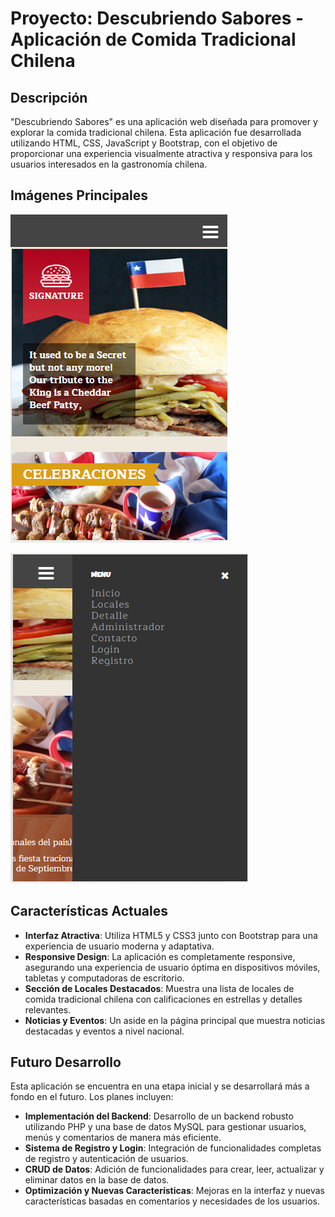 # Proyecto: Descubriendo Sabores - Aplicación de Comida Tradicional Chilena

## Descripción

"Descubriendo Sabores" es una aplicación web diseñada para promover y explorar la comida tradicional chilena. Esta aplicación fue desarrollada utilizando HTML, CSS, JavaScript y Bootstrap, con el objetivo de proporcionar una experiencia visualmente atractiva y responsiva para los usuarios interesados en la gastronomía chilena.

## Imágenes Principales

![Vista previa de la aplicación - Pantalla Principal](images/screen1.png)

![Vista previa de la aplicación - Menú](images/screen2.png)

## Características Actuales

- **Interfaz Atractiva**: Utiliza HTML5 y CSS3 junto con Bootstrap para una experiencia de usuario moderna y adaptativa.
- **Responsive Design**: La aplicación es completamente responsive, asegurando una experiencia de usuario óptima en dispositivos móviles, tabletas y computadoras de escritorio.
- **Sección de Locales Destacados**: Muestra una lista de locales de comida tradicional chilena con calificaciones en estrellas y detalles relevantes.
- **Noticias y Eventos**: Un aside en la página principal que muestra noticias destacadas y eventos a nivel nacional.

## Futuro Desarrollo

Esta aplicación se encuentra en una etapa inicial y se desarrollará más a fondo en el futuro. Los planes incluyen:

- **Implementación del Backend**: Desarrollo de un backend robusto utilizando PHP y una base de datos MySQL para gestionar usuarios, menús y comentarios de manera más eficiente.
- **Sistema de Registro y Login**: Integración de funcionalidades completas de registro y autenticación de usuarios.
- **CRUD de Datos**: Adición de funcionalidades para crear, leer, actualizar y eliminar datos en la base de datos.
- **Optimización y Nuevas Características**: Mejoras en la interfaz y nuevas características basadas en comentarios y necesidades de los usuarios.



